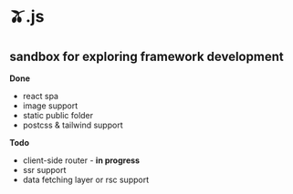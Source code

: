 # **🫒.js**

**<h2>sandbox for exploring framework development </h2>**

**Done**
- react spa
- image support
- static public folder
- postcss & tailwind support

**Todo**
 - client-side router - **in progress**
 - ssr support
 - data fetching layer or rsc support 
